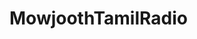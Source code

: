 # MowjoothTamilRadio
<!-- BEGINS: AUTO-GENERATED MUSES RADIO PLAYER CODE -->
<script type="text/javascript" src="https://hosted.muses.org/mrp.js"></script>
<script type="text/javascript">
MRP.insert({
'url':'http://mowjoothfm.16mb.com',
'lang':'en',
'codec':'mp3',
'volume':100,
'autoplay':false,
'buffering':5,
'title':'Mowjooth FM',
'welcome':'WELCOME TO',
'wmode':'transparent',
'skin':'radiovoz',
'width':220,
'height':69
});
</script>
<!-- ENDS: AUTO-GENERATED MUSES RADIO PLAYER CODE -->
